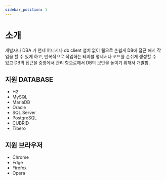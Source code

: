 ```yaml
---
sidebar_position: 1
---
```


# 소개

개발자나 DBA 가 언제 어디서나 db client 설치 없이 웹으로 손쉽게 DB에 접근 해서 작업을 할 수 있게 하고,  반복적으로 작업하는 테이블 명세서나 코드를 손쉬게 생성할 수 있고 DB의 접근을 중앙에서 관리 함으로해서 DB의 보안을 높이기 위해서 개발함.


## 지원 DATABASE

* H2
* MySQL
* MariaDB
* Oracle
* SQL Server
* PostgreSQL
* CUBRID
* Tibero

## 지원 브라우저

* Chrome
* Edge
* Firefox
* Opera
